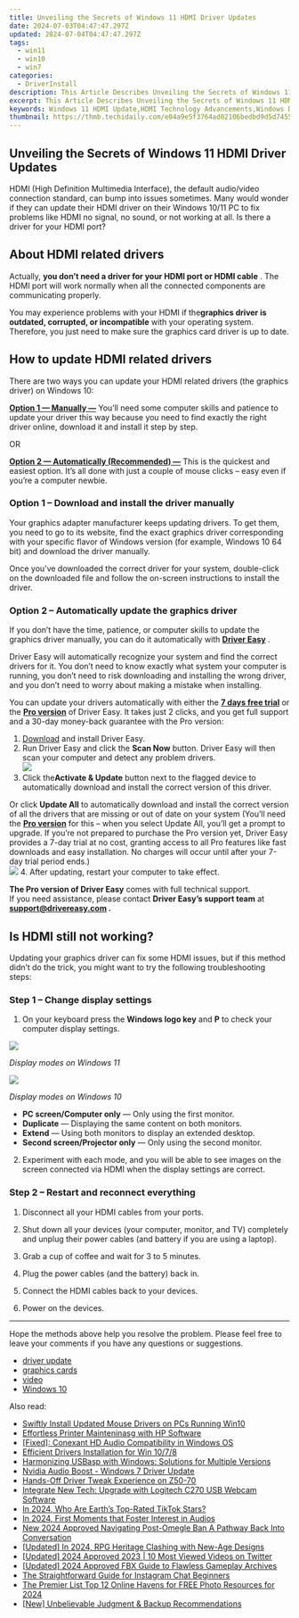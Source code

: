 ```yaml
---
title: Unveiling the Secrets of Windows 11 HDMI Driver Updates
date: 2024-07-03T04:47:47.297Z
updated: 2024-07-04T04:47:47.297Z
tags:
  - win11
  - win10
  - win7
categories:
  - DriverInstall
description: This Article Describes Unveiling the Secrets of Windows 11 HDMI Driver Updates
excerpt: This Article Describes Unveiling the Secrets of Windows 11 HDMI Driver Updates
keywords: Windows 11 HDMI Update,HDMI Technology Advancements,Windows Driver Improvements,HDMI Compatibility Guide for Windows 11,Latest Windows 11 Updates Tips & Tricks,Windows OS Integration for New Hardware,Optimizing Windows 11 for HDMI Devices
thumbnail: https://thmb.techidaily.com/e04a9e5f3764ad02106bedbd9d5d7455103ba03869a73a825a4ebe2566d36218.jpg
---
```


## Unveiling the Secrets of Windows 11 HDMI Driver Updates

 HDMI (High Definition Multimedia Interface), the default audio/video connection standard, can bump into issues sometimes. Many would wonder if they can update their HDMI driver on their Windows 10/11 PC to fix problems like HDMI no signal, no sound, or not working at all. Is there a driver for your HDMI port?

## About HDMI related drivers

 Actually, **you don’t need a driver for your HDMI port or HDMI cable** . The HDMI port will work normally when all the connected components are communicating properly.

 You may experience problems with your HDMI if the**graphics driver is outdated, corrupted, or incompatible** with your operating system. Therefore, you just need to make sure the graphics card driver is up to date.

## How to update HDMI related drivers

 There are two ways you can update your HDMI related drivers (the graphics driver) on Windows 10:

[**Option 1 — Manually —**](#option-1) You’ll need some computer skills and patience to update your driver this way because you need to find exactly the right driver online, download it and install it step by step.

OR

[**Option 2 — Automatically (Recommended) —**](#option-2) This is the quickest and easiest option. It’s all done with just a couple of mouse clicks – easy even if you’re a computer newbie.

### Option 1 – Download and install the driver manually

 Your graphics adapter manufacturer keeps updating drivers. To get them, you need to go to its website, find the exact graphics driver corresponding with your specific flavor of Windows version (for example, Windows 10 64 bit) and download the driver manually.

 Once you’ve downloaded the correct driver for your system, double-click on the downloaded file and follow the on-screen instructions to install the driver.

### Option 2 – Automatically update the graphics driver

 If you don’t have the time, patience, or computer skills to update the graphics driver manually, you can do it automatically with **[Driver Easy](https://tools.techidaily.com/drivereasy/download/)**  .

 Driver Easy will automatically recognize your system and find the correct drivers for it. You don’t need to know exactly what system your computer is running, you don’t need to risk downloading and installing the wrong driver, and you don’t need to worry about making a mistake when installing.

 You can update your drivers automatically with either the [**7 days free trial**](https://tools.techidaily.com/drivereasy/download/) or the [**Pro version**](https://tools.techidaily.com/drivereasy/download/) of Driver Easy. It takes just 2 clicks, and you get full support and a 30-day money-back guarantee with the Pro version:

1. [Download](https://tools.techidaily.com/drivereasy/download/) and install Driver Easy.
2. Run Driver Easy and click the **Scan Now** button. Driver Easy will then scan your computer and detect any problem drivers.  
![](https://www.drivereasy.com/wp-content/uploads/2020/10/6_0_scan-now.jpg)
3. Click the**Activate & Update** button next to the flagged device to automatically download and install the correct version of this driver.  

 Or click **Update All** to automatically download and install the correct version of all the drivers that are missing or out of date on your system (You’ll need the **[Pro version](https://tools.techidaily.com/drivereasy/download/)**  for this – when you select Update All, you’ll get a prompt to upgrade. If you’re not prepared to purchase the Pro version yet, Driver Easy provides a 7-day trial at no cost, granting access to all Pro features like fast downloads and easy installation. No charges will occur until after your 7-day trial period ends.)  
![](https://www.drivereasy.com/wp-content/uploads/2020/09/graphics-card-and-chipset..jpg)
4. After updating, restart your computer to take effect.

**The Pro version of Driver Easy** comes with full technical support.  
 If you need assistance, please contact **Driver Easy’s support team** at **[support@drivereasy.com](mailto:support@drivereasy.com) .**

## Is HDMI still not working?

 Updating your graphics driver can fix some HDMI issues, but if this method didn’t do the trick, you might want to try the following troubleshooting steps:

### Step 1 – Change display settings

 1) On your keyboard press the **Windows logo key** and **P** to check your computer display settings.

![](https://images.drivereasy.com/wp-content/uploads/2022/02/extend.jpg)

_Display modes on Windows 11_

![](https://images.drivereasy.com/wp-content/uploads/2021/01/project-mode.jpg)

_Display modes on Windows 10_

* **PC screen/Computer only** — Only using the first monitor.
* **Duplicate** — Displaying the same content on both monitors.
* **Extend** — Using both monitors to display an extended desktop.
* **Second screen/Projector only** — Only using the second monitor.

 2) Experiment with each mode, and you will be able to see images on the screen connected via HDMI when the display settings are correct.

### Step 2 – Restart and reconnect everything

1) Disconnect all your HDMI cables from your ports.

2) Shut down all your devices (your computer, monitor, and TV) completely and unplug their power cables (and battery if you are using a laptop).

3) Grab a cup of coffee and wait for 3 to 5 minutes.

4) Plug the power cables (and the battery) back in.

5) Connect the HDMI cables back to your devices.

6) Power on the devices.

---

 Hope the methods above help you resolve the problem. Please feel free to leave your comments if you have any questions or suggestions.

* [driver update](https://store.drivereasy.com/order/cart.php?PRODS=4731822&QTY=1&AFFILIATE=108875)
* [graphics cards](https://tools.techidaily.com/drivereasy/download/)
* [video](https://tools.techidaily.com/drivereasy/download/)
* [Windows 10](https://tools.techidaily.com/drivereasy/download/)

<ins class="adsbygoogle"
     style="display:block"
     data-ad-format="autorelaxed"
     data-ad-client="ca-pub-7571918770474297"
     data-ad-slot="1223367746"></ins>



<ins class="adsbygoogle"
     style="display:block"
     data-ad-client="ca-pub-7571918770474297"
     data-ad-slot="8358498916"
     data-ad-format="auto"
     data-full-width-responsive="true"></ins>

<span class="atpl-alsoreadstyle">Also read:</span>
<div><ul>
<li><a href="https://driver-install.techidaily.com/swiftly-install-updated-mouse-drivers-on-pcs-running-win10/"><u>Swiftly Install Updated Mouse Drivers on PCs Running Win10</u></a></li>
<li><a href="https://driver-install.techidaily.com/effortless-printer-mainteninasg-with-hp-software/"><u>Effortless Printer Mainteninasg with HP Software</u></a></li>
<li><a href="https://driver-install.techidaily.com/fixed-conexant-hd-audio-compatibility-in-windows-os/"><u>[Fixed]: Conexant HD Audio Compatibility in Windows OS</u></a></li>
<li><a href="https://driver-install.techidaily.com/efficient-drivers-installation-for-win-1078/"><u>Efficient Drivers Installation for Win 10/7/8</u></a></li>
<li><a href="https://driver-install.techidaily.com/harmonizing-usbasp-with-windows-solutions-for-multiple-versions/"><u>Harmonizing USBasp with Windows: Solutions for Multiple Versions</u></a></li>
<li><a href="https://driver-install.techidaily.com/nvidia-audio-boost-windows-7-driver-update/"><u>Nvidia Audio Boost - Windows 7 Driver Update</u></a></li>
<li><a href="https://driver-install.techidaily.com/hands-off-driver-tweak-experience-on-z50-70/"><u>Hands-Off Driver Tweak Experience on Z50-70</u></a></li>
<li><a href="https://driver-install.techidaily.com/integrate-new-tech-upgrade-with-logitech-c270-usb-webcam-software/"><u>Integrate New Tech: Upgrade with Logitech C270 USB Webcam Software</u></a></li>
<li><a href="https://tiktok-videos.techidaily.com/in-2024-who-are-earths-top-rated-tiktok-stars/"><u>In 2024, Who Are Earth’s Top-Rated TikTok Stars?</u></a></li>
<li><a href="https://some-techniques.techidaily.com/in-2024-first-moments-that-foster-interest-in-audios/"><u>In 2024, First Moments that Foster Interest in Audios</u></a></li>
<li><a href="https://sound-optimizing.techidaily.com/new-2024-approved-navigating-post-omegle-ban-a-pathway-back-into-conversation/"><u>New 2024 Approved Navigating Post-Omegle Ban A Pathway Back Into Conversation</u></a></li>
<li><a href="https://on-screen-recording.techidaily.com/updated-in-2024-rpg-heritage-clashing-with-new-age-designs/"><u>[Updated] In 2024, RPG Heritage Clashing with New-Age Designs</u></a></li>
<li><a href="https://twitter-videos.techidaily.com/updated-2024-approved-2023-10-most-viewed-videos-on-twitter/"><u>[Updated] 2024 Approved  2023 | 10 Most Viewed Videos on Twitter</u></a></li>
<li><a href="https://screen-sharing-recording.techidaily.com/updated-2024-approved-fbx-guide-to-flawless-gameplay-archives/"><u>[Updated] 2024 Approved  FBX Guide to Flawless Gameplay Archives</u></a></li>
<li><a href="https://instagram-video-files.techidaily.com/the-straightforward-guide-for-instagram-chat-beginners/"><u>The Straightforward Guide for Instagram Chat Beginners</u></a></li>
<li><a href="https://fox-links.techidaily.com/the-premier-list-top-12-online-havens-for-free-photo-resources-for-2024/"><u>The Premier List  Top 12 Online Havens for FREE Photo Resources for 2024</u></a></li>
<li><a href="https://some-approaches.techidaily.com/new-unbelievable-judgment-and-backup-recommendations/"><u>[New] Unbelievable Judgment & Backup Recommendations</u></a></li>
</ul></div>

